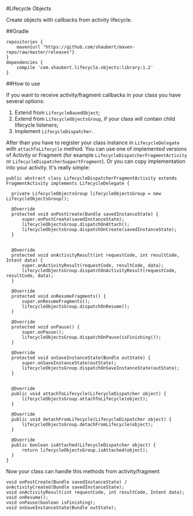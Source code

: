 #Lifecycle Objects

Create objects with callbacks from activity lifecycle.

##Gradle

    repositories {
        maven{url "https://github.com/shaubert/maven-repo/raw/master/releases"}
    }
    dependencies {
        compile 'com.shaubert.lifecycle.objects:library:1.2'
    }


##How to use

If you want to receive activity/fragment callbacks in your class you have several options:
 1. Extend from `LifecycleBasedObject`;
 2. Extend from `LifecycleObjectsGroup`, if your class will contain child lifecycle listeners;
 3. Implement `LifecycleDispatcher`.
 
After than you have to register your class instance in `LifecycleDelegate` with `attachToLifecycle` method. You can use one of implemented versions of Activity or Fragment (for example `LifecycleDispatcherFragmentActivity` or `LifecycleDispatcherSupportFragment`). Or you can copy implementation into your activity. It's really simple: 

    public abstract class LifecycleDispatcherFragmentActivity extends FragmentActivity implements LifecycleDelegate {
  
      private LifecycleObjectsGroup lifecycleObjectsGroup = new LifecycleObjectsGroup();
  
      @Override
      protected void onPostCreate(Bundle savedInstanceState) {
          super.onPostCreate(savedInstanceState);
          lifecycleObjectsGroup.dispatchOnAttach();
          lifecycleObjectsGroup.dispatchOnCreate(savedInstanceState);
      }

  
      @Override
      protected void onActivityResult(int requestCode, int resultCode, Intent data) {
          super.onActivityResult(requestCode, resultCode, data);
          lifecycleObjectsGroup.dispatchOnActivityResult(requestCode, resultCode, data);
      }
  
      @Override
      protected void onResumeFragments() {
          super.onResumeFragments();
          lifecycleObjectsGroup.dispatchOnResume();
      }
  
      @Override
      protected void onPause() {
          super.onPause();
          lifecycleObjectsGroup.dispatchOnPause(isFinishing());
      }
  
      @Override
      protected void onSaveInstanceState(Bundle outState) {
          super.onSaveInstanceState(outState);
          lifecycleObjectsGroup.dispatchOnSaveInstanceState(outState);
      }
  
  
      @Override
      public void attachToLifecycle(LifecycleDispatcher object) {
          lifecycleObjectsGroup.attachToLifecycle(object);
      }
  
      @Override
      public void detachFromLifecycle(LifecycleDispatcher object) {
          lifecycleObjectsGroup.detachFromLifecycle(object);
      }
  
      @Override
      public boolean isAttached(LifecycleDispatcher object) {
          return lifecycleObjectsGroup.isAttached(object);
      }
    }

Now your class can handle this methods from activity/fragment

    void onPostCreate(Bundle savedInstanceState) / onActivityCreated(Bundle savedInstanceState);
    void onActivityResult(int requestCode, int resultCode, Intent data);
    void onResume();
    void onPause(boolean isFinishing);
    void onSaveInstanceState(Bundle outState);

